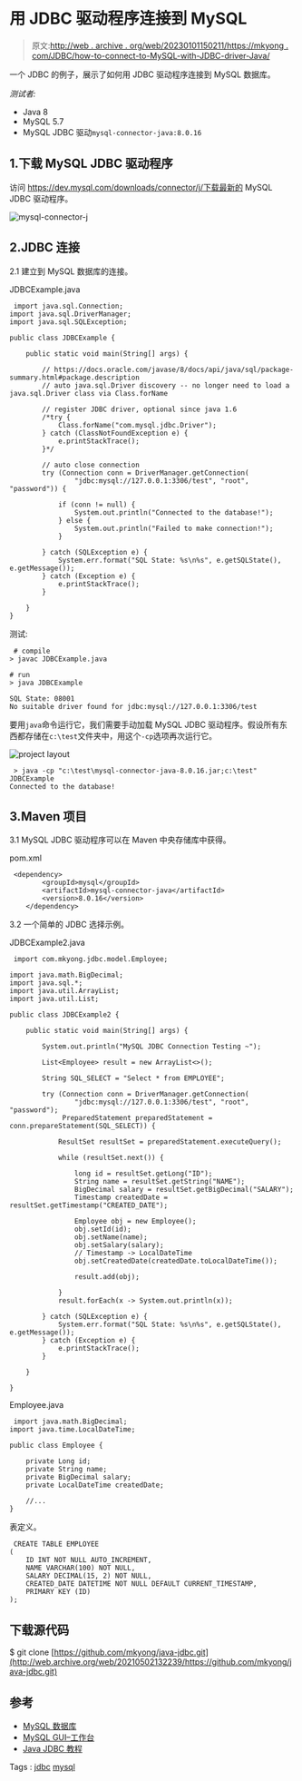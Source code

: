 # 用 JDBC 驱动程序连接到 MySQL

> 原文:[http://web . archive . org/web/20230101150211/https://mkyong . com/JDBC/how-to-connect-to-MySQL-with-JDBC-driver-Java/](http://web.archive.org/web/20230101150211/https://mkyong.com/jdbc/how-to-connect-to-mysql-with-jdbc-driver-java/)

一个 JDBC 的例子，展示了如何用 JDBC 驱动程序连接到 MySQL 数据库。

*测试者:*

*   Java 8
*   MySQL 5.7
*   MySQL JDBC 驱动`mysql-connector-java:8.0.16`

## 1.下载 MySQL JDBC 驱动程序

访问 https://dev.mysql.com/downloads/connector/j/下载最新的 MySQL JDBC 驱动程序。

![mysql-connector-j](../Images/eab35b88ba0a965ea6eb017a849c269c.png)

## 2.JDBC 连接

2.1 建立到 MySQL 数据库的连接。

JDBCExample.java

```
 import java.sql.Connection;
import java.sql.DriverManager;
import java.sql.SQLException;

public class JDBCExample {

    public static void main(String[] args) {

        // https://docs.oracle.com/javase/8/docs/api/java/sql/package-summary.html#package.description
        // auto java.sql.Driver discovery -- no longer need to load a java.sql.Driver class via Class.forName

        // register JDBC driver, optional since java 1.6
        /*try {
            Class.forName("com.mysql.jdbc.Driver");
        } catch (ClassNotFoundException e) {
            e.printStackTrace();
        }*/

        // auto close connection
        try (Connection conn = DriverManager.getConnection(
                "jdbc:mysql://127.0.0.1:3306/test", "root", "password")) {

            if (conn != null) {
                System.out.println("Connected to the database!");
            } else {
                System.out.println("Failed to make connection!");
            }

        } catch (SQLException e) {
            System.err.format("SQL State: %s\n%s", e.getSQLState(), e.getMessage());
        } catch (Exception e) {
            e.printStackTrace();
        }

    }
} 
```

测试:

```
 # compile
> javac JDBCExample.java

# run
> java JDBCExample

SQL State: 08001
No suitable driver found for jdbc:mysql://127.0.0.1:3306/test 
```

要用`java`命令运行它，我们需要手动加载 MySQL JDBC 驱动程序。假设所有东西都存储在`c:\test`文件夹中，用这个`-cp`选项再次运行它。

![project layout](../Images/647d7177f8487f01aa0d9a29fe9162a0.png)

```
 > java -cp "c:\test\mysql-connector-java-8.0.16.jar;c:\test" JDBCExample
Connected to the database! 
```

## 3.Maven 项目

3.1 MySQL JDBC 驱动程序可以在 Maven 中央存储库中获得。

pom.xml

```
 <dependency>
		<groupId>mysql</groupId>
		<artifactId>mysql-connector-java</artifactId>
		<version>8.0.16</version>
    </dependency> 
```

3.2 一个简单的 JDBC 选择示例。

JDBCExample2.java

```
 import com.mkyong.jdbc.model.Employee;

import java.math.BigDecimal;
import java.sql.*;
import java.util.ArrayList;
import java.util.List;

public class JDBCExample2 {

    public static void main(String[] args) {

        System.out.println("MySQL JDBC Connection Testing ~");

        List<Employee> result = new ArrayList<>();

        String SQL_SELECT = "Select * from EMPLOYEE";

        try (Connection conn = DriverManager.getConnection(
                "jdbc:mysql://127.0.0.1:3306/test", "root", "password");
             PreparedStatement preparedStatement = conn.prepareStatement(SQL_SELECT)) {

            ResultSet resultSet = preparedStatement.executeQuery();

            while (resultSet.next()) {

                long id = resultSet.getLong("ID");
                String name = resultSet.getString("NAME");
                BigDecimal salary = resultSet.getBigDecimal("SALARY");
                Timestamp createdDate = resultSet.getTimestamp("CREATED_DATE");

                Employee obj = new Employee();
                obj.setId(id);
                obj.setName(name);
                obj.setSalary(salary);
                // Timestamp -> LocalDateTime
                obj.setCreatedDate(createdDate.toLocalDateTime());

                result.add(obj);

            }
            result.forEach(x -> System.out.println(x));

        } catch (SQLException e) {
            System.err.format("SQL State: %s\n%s", e.getSQLState(), e.getMessage());
        } catch (Exception e) {
            e.printStackTrace();
        }

    }

} 
```

Employee.java

```
 import java.math.BigDecimal;
import java.time.LocalDateTime;

public class Employee {

    private Long id;
    private String name;
    private BigDecimal salary;
    private LocalDateTime createdDate;

    //...
} 
```

表定义。

```
 CREATE TABLE EMPLOYEE
(
    ID INT NOT NULL AUTO_INCREMENT,
    NAME VARCHAR(100) NOT NULL,
    SALARY DECIMAL(15, 2) NOT NULL,
    CREATED_DATE DATETIME NOT NULL DEFAULT CURRENT_TIMESTAMP,
    PRIMARY KEY (ID)
); 
```

## 下载源代码

$ git clone [https://github.com/mkyong/java-jdbc.git](http://web.archive.org/web/20210502132239/https://github.com/mkyong/java-jdbc.git)

## 参考

*   [MySQL 数据库](http://web.archive.org/web/20210502132239/https://dev.mysql.com/downloads/mysql/)
*   [MySQL GUI–工作台](http://web.archive.org/web/20210502132239/https://dev.mysql.com/downloads/workbench/)
*   [Java JDBC 教程](/web/20210502132239/https://mkyong.com/tutorials/jdbc-tutorials/)

Tags : [jdbc](http://web.archive.org/web/20210502132239/https://mkyong.com/tag/jdbc/) [mysql](http://web.archive.org/web/20210502132239/https://mkyong.com/tag/mysql/)<input type="hidden" id="mkyong-current-postId" value="1634">
